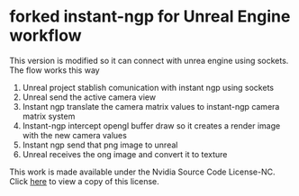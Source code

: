 
# forked instant-ngp for Unreal Engine workflow
 This version is modified so it can connect with unrea engine using sockets. The flow works this way
 

 1. Unreal project stablish comunication with instant ngp using sockets
 2. Unreal send the active camera view
 3. Instant ngp translate  the camera matrix values to instant-ngp camera matrix system
 4. Instant-ngp intercept opengl buffer draw so it creates a render image with the new camera values
 5. Instant ngp send that png image to unreal
 6. Unreal receives the ong image and convert it to texture
 
 This work is made available under the Nvidia Source Code License-NC. Click [here](LICENSE.txt) to view a copy of this license.
